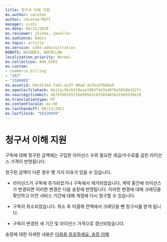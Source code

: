 ```yaml
---
title: 청구서 이해 지원
ms.author: cmcatee
author: cmcatee-MSFT
manager: scotv
ms.date: 04/21/2020
ms.reviewer: jkinma, jmueller
ms.audience: Admin
ms.topic: article
ms.service: o365-administration
ROBOTS: NOINDEX, NOFOLLOW
localization_priority: Normal
ms.collection: Adm_O365
ms.custom:
- commerce_billing
- "267"
- "1500005"
ms.assetid: bdcd1344-7a01-4a3f-90ad-3e7bc0f684a9
ms.openlocfilehash: bb12ac9bcb5f8eae7d03f4d3ad876e5858bd32fc
ms.sourcegitcommit: ab75f66355116e995b3cb5505465b31989339e28
ms.translationtype: MT
ms.contentlocale: ko-KR
ms.lasthandoff: 08/13/2021
ms.locfileid: "58320949"
---
```

# <a name="help-understanding-your-bill"></a>청구서 이해 지원

구독에 대해 청구된 금액에는 구입한 라이선스 수와 필요한 세금/수수료를 곱한 라이선스 가격이 반영됩니다.
  
청구된 금액이 다른 경우 몇 가지 이유가 있을 수 있습니다.
  
- 라이선스가 구독에 추가되었거나 구독에서 제거되었습니다. 계약 중간에 라이선스가 변경되면 이러한 변경은 다음 송장에 반영됩니다. 이러한 변경에 대해 크레딧을 확인하고 이전 서비스 기간에 대해 계정에 다시 청구할 수 있습니다.

- 구독이 취소되었습니다. 취소 후 미결제 잔액에서 크레딧을 뺀 청구서를 받게 됩니다.

- 구독이 변경된 새 기간 및 라이선스 가격으로 갱신되었습니다.

송장에 대한 자세한 내용은 [다음을 참조하세요. 송장 이해](https://docs.microsoft.com/microsoft-365/commerce/billing-and-payments/understand-your-invoice2)